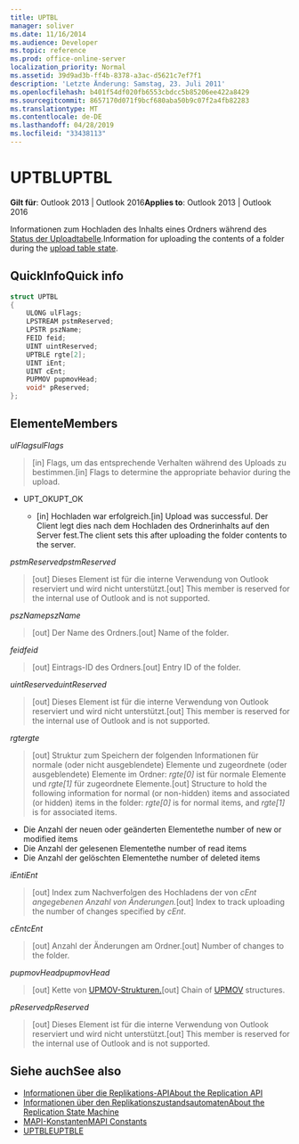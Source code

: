 ```yaml
---
title: UPTBL
manager: soliver
ms.date: 11/16/2014
ms.audience: Developer
ms.topic: reference
ms.prod: office-online-server
localization_priority: Normal
ms.assetid: 39d9ad3b-ff4b-8378-a3ac-d5621c7ef7f1
description: 'Letzte Änderung: Samstag, 23. Juli 2011'
ms.openlocfilehash: b401f54df020fb6553cbdcc5b85206ee422a8429
ms.sourcegitcommit: 8657170d071f9bcf680aba50b9c07f2a4fb82283
ms.translationtype: MT
ms.contentlocale: de-DE
ms.lasthandoff: 04/28/2019
ms.locfileid: "33438113"
---
```

# <a name="uptbl"></a><span data-ttu-id="84df3-103">UPTBL</span><span class="sxs-lookup"><span data-stu-id="84df3-103">UPTBL</span></span>

<span data-ttu-id="84df3-104">**Gilt für**: Outlook 2013 | Outlook 2016</span><span class="sxs-lookup"><span data-stu-id="84df3-104">**Applies to**: Outlook 2013 | Outlook 2016</span></span> 
  
<span data-ttu-id="84df3-105">Informationen zum Hochladen des Inhalts eines Ordners während des [Status der Uploadtabelle](upload-table-state.md).</span><span class="sxs-lookup"><span data-stu-id="84df3-105">Information for uploading the contents of a folder during the [upload table state](upload-table-state.md).</span></span>
  
## <a name="quick-info"></a><span data-ttu-id="84df3-106">QuickInfo</span><span class="sxs-lookup"><span data-stu-id="84df3-106">Quick info</span></span>

```cpp
struct UPTBL 
{ 
    ULONG ulFlags; 
    LPSTREAM pstmReserved; 
    LPSTR pszName; 
    FEID feid; 
    UINT uintReserved; 
    UPTBLE rgte[2]; 
    UINT iEnt; 
    UINT cEnt; 
    PUPMOV pupmovHead; 
    void* pReserved; 
};
```

## <a name="members"></a><span data-ttu-id="84df3-107">Elemente</span><span class="sxs-lookup"><span data-stu-id="84df3-107">Members</span></span>

<span data-ttu-id="84df3-108">_ulFlags_</span><span class="sxs-lookup"><span data-stu-id="84df3-108">_ulFlags_</span></span>
  
> <span data-ttu-id="84df3-109">[in] Flags, um das entsprechende Verhalten während des Uploads zu bestimmen.</span><span class="sxs-lookup"><span data-stu-id="84df3-109">[in] Flags to determine the appropriate behavior during the upload.</span></span>
    
  - <span data-ttu-id="84df3-110">UPT_OK</span><span class="sxs-lookup"><span data-stu-id="84df3-110">UPT_OK</span></span>
    
    - <span data-ttu-id="84df3-111">[in] Hochladen war erfolgreich.</span><span class="sxs-lookup"><span data-stu-id="84df3-111">[in] Upload was successful.</span></span> <span data-ttu-id="84df3-112">Der Client legt dies nach dem Hochladen des Ordnerinhalts auf den Server fest.</span><span class="sxs-lookup"><span data-stu-id="84df3-112">The client sets this after uploading the folder contents to the server.</span></span>
    
<span data-ttu-id="84df3-113">_pstmReserved_</span><span class="sxs-lookup"><span data-stu-id="84df3-113">_pstmReserved_</span></span>
  
> <span data-ttu-id="84df3-114">[out] Dieses Element ist für die interne Verwendung von Outlook reserviert und wird nicht unterstützt.</span><span class="sxs-lookup"><span data-stu-id="84df3-114">[out] This member is reserved for the internal use of Outlook and is not supported.</span></span> 
    
<span data-ttu-id="84df3-115">_pszName_</span><span class="sxs-lookup"><span data-stu-id="84df3-115">_pszName_</span></span>
  
> <span data-ttu-id="84df3-116">[out] Der Name des Ordners.</span><span class="sxs-lookup"><span data-stu-id="84df3-116">[out] Name of the folder.</span></span>
    
<span data-ttu-id="84df3-117">_feid_</span><span class="sxs-lookup"><span data-stu-id="84df3-117">_feid_</span></span>
  
> <span data-ttu-id="84df3-118">[out] Eintrags-ID des Ordners.</span><span class="sxs-lookup"><span data-stu-id="84df3-118">[out] Entry ID of the folder.</span></span>
    
<span data-ttu-id="84df3-119">_uintReserved_</span><span class="sxs-lookup"><span data-stu-id="84df3-119">_uintReserved_</span></span>
  
> <span data-ttu-id="84df3-120">[out] Dieses Element ist für die interne Verwendung von Outlook reserviert und wird nicht unterstützt.</span><span class="sxs-lookup"><span data-stu-id="84df3-120">[out] This member is reserved for the internal use of Outlook and is not supported.</span></span> 
    
<span data-ttu-id="84df3-121">_rgte_</span><span class="sxs-lookup"><span data-stu-id="84df3-121">_rgte_</span></span>
  
> <span data-ttu-id="84df3-122">[out] Struktur zum Speichern der folgenden Informationen für normale (oder nicht ausgeblendete) Elemente und zugeordnete (oder ausgeblendete) Elemente im Ordner:  _rgte[0]_ ist für normale Elemente und  _rgte[1]_ für zugeordnete Elemente.</span><span class="sxs-lookup"><span data-stu-id="84df3-122">[out] Structure to hold the following information for normal (or non-hidden) items and associated (or hidden) items in the folder:  _rgte[0]_ is for normal items, and  _rgte[1]_ is for associated items.</span></span> 
    
   - <span data-ttu-id="84df3-123">Die Anzahl der neuen oder geänderten Elemente</span><span class="sxs-lookup"><span data-stu-id="84df3-123">the number of new or modified items</span></span>
   - <span data-ttu-id="84df3-124">Die Anzahl der gelesenen Elemente</span><span class="sxs-lookup"><span data-stu-id="84df3-124">the number of read items</span></span> 
   - <span data-ttu-id="84df3-125">Die Anzahl der gelöschten Elemente</span><span class="sxs-lookup"><span data-stu-id="84df3-125">the number of deleted items</span></span>
    
 <span data-ttu-id="84df3-126">_iEnt_</span><span class="sxs-lookup"><span data-stu-id="84df3-126">_iEnt_</span></span>
  
> <span data-ttu-id="84df3-127">[out] Index zum Nachverfolgen des Hochladens der von _cEnt angegebenen Anzahl von Änderungen._</span><span class="sxs-lookup"><span data-stu-id="84df3-127">[out] Index to track uploading the number of changes specified by  _cEnt_.</span></span>
    
<span data-ttu-id="84df3-128">_cEnt_</span><span class="sxs-lookup"><span data-stu-id="84df3-128">_cEnt_</span></span>
  
> <span data-ttu-id="84df3-129">[out] Anzahl der Änderungen am Ordner.</span><span class="sxs-lookup"><span data-stu-id="84df3-129">[out] Number of changes to the folder.</span></span>
    
<span data-ttu-id="84df3-130">_pupmovHead_</span><span class="sxs-lookup"><span data-stu-id="84df3-130">_pupmovHead_</span></span>
  
> <span data-ttu-id="84df3-131">[out] Kette von [UPMOV-Strukturen.](upmov.md)</span><span class="sxs-lookup"><span data-stu-id="84df3-131">[out] Chain of [UPMOV](upmov.md) structures.</span></span> 
    
<span data-ttu-id="84df3-132">_pReserved_</span><span class="sxs-lookup"><span data-stu-id="84df3-132">_pReserved_</span></span>
  
> <span data-ttu-id="84df3-133">[out] Dieses Element ist für die interne Verwendung von Outlook reserviert und wird nicht unterstützt.</span><span class="sxs-lookup"><span data-stu-id="84df3-133">[out] This member is reserved for the internal use of Outlook and is not supported.</span></span>
    
## <a name="see-also"></a><span data-ttu-id="84df3-134">Siehe auch</span><span class="sxs-lookup"><span data-stu-id="84df3-134">See also</span></span>

- [<span data-ttu-id="84df3-135">Informationen über die Replikations-API</span><span class="sxs-lookup"><span data-stu-id="84df3-135">About the Replication API</span></span>](about-the-replication-api.md)
- [<span data-ttu-id="84df3-136">Informationen über den Replikationszustandsautomaten</span><span class="sxs-lookup"><span data-stu-id="84df3-136">About the Replication State Machine</span></span>](about-the-replication-state-machine.md)
- [<span data-ttu-id="84df3-137">MAPI-Konstanten</span><span class="sxs-lookup"><span data-stu-id="84df3-137">MAPI Constants</span></span>](mapi-constants.md)
- [<span data-ttu-id="84df3-138">UPTBLE</span><span class="sxs-lookup"><span data-stu-id="84df3-138">UPTBLE</span></span>](uptble.md)

